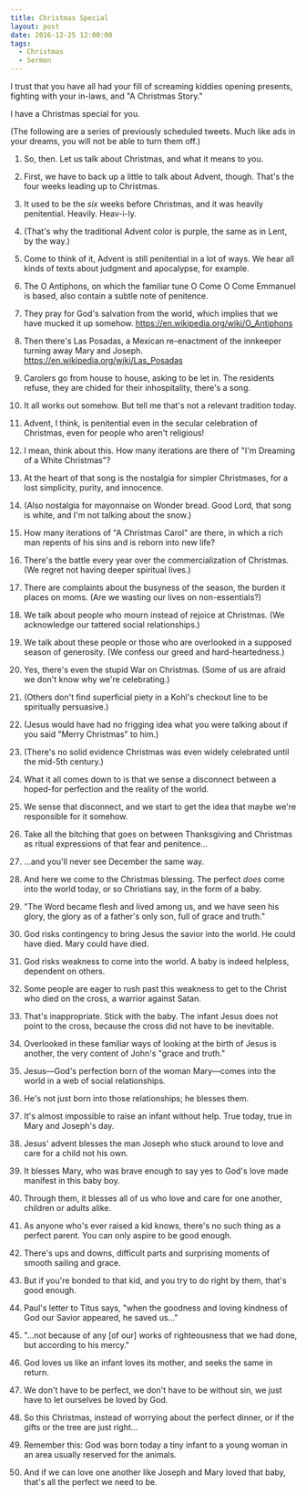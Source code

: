 ```yaml
---
title: Christmas Special
layout: post
date: 2016-12-25 12:00:00
tags: 
  - Christmas
  - Sermon
---
```


I trust that you have all had your fill of screaming kiddies opening presents, fighting with your in-laws, and "A Christmas Story."


I have a Christmas special for you.


(The following are a series of previously scheduled tweets. Much like ads in your dreams, you will not be able to turn them off.)


1. So, then. Let us talk about Christmas, and what it means to you.


2. First, we have to back up a little to talk about Advent, though. That's the four weeks leading up to Christmas.


3. It used to be the *six* weeks before Christmas, and it was heavily penitential. Heavily. Heav-i-ly.


4. (That's why the traditional Advent color is purple, the same as in Lent, by the way.) 


5. Come to think of it, Advent is still penitential in a lot of ways. We hear all kinds of texts about judgment and apocalypse, for example.


6. The O Antiphons, on which the familiar tune O Come O Come Emmanuel is based, also contain a subtle note of penitence.


7. They pray for God's salvation from the world, which implies that we have mucked it up somehow. https://en.wikipedia.org/wiki/O_Antiphons


8. Then there's Las Posadas, a Mexican re-enactment of the innkeeper turning away Mary and Joseph. https://en.wikipedia.org/wiki/Las_Posadas


9. Carolers go from house to house, asking to be let in. The residents refuse, they are chided for their inhospitality, there's a song.


10. It all works out somehow. But tell me that's not a relevant tradition today.


11. Advent, I think, is penitential even in the secular celebration of Christmas, even for people who aren't religious!


12. I mean, think about this. How many iterations are there of "I'm Dreaming of a White Christmas"?


13. At the heart of that song is the nostalgia for simpler Christmases, for a lost simplicity, purity, and innocence.


14. (Also nostalgia for mayonnaise on Wonder bread. Good Lord, that song is white, and I'm not talking about the snow.)


15. How many iterations of "A Christmas Carol" are there, in which a rich man repents of his sins and is reborn into new life?


16. There's the battle every year over the commercialization of Christmas. (We regret not having deeper spiritual lives.)


17. There are complaints about the busyness of the season, the burden it places on moms. (Are we wasting our lives on non-essentials?)


18. We talk about people who mourn instead of rejoice at Christmas. (We acknowledge our tattered social relationships.)


19. We talk about these people or those who are overlooked in a supposed season of generosity. (We confess our greed and hard-heartedness.)


20. Yes, there's even the stupid War on Christmas. (Some of us are afraid we don't know why we're celebrating.)


21. (Others don't find superficial piety in a Kohl's checkout line to be spiritually persuasive.)


22. (Jesus would have had no frigging idea what you were talking about if you said "Merry Christmas" to him.)


23. (There's no solid evidence Christmas was even widely celebrated until the mid-5th century.)


24. What it all comes down to is that we sense a disconnect between a hoped-for perfection and the reality of the world.


25. We sense that disconnect, and we start to get the idea that maybe we're responsible for it somehow.


26. Take all the bitching that goes on between Thanksgiving and Christmas as ritual expressions of that fear and penitence…


27. …and you'll never see December the same way.


28. And here we come to the Christmas blessing. The perfect *does* come into the world today, or so Christians say, in the form of a baby.


29. "The Word became flesh and lived among us, and we have seen his glory, the glory as of a father's only son, full of grace and truth."


30. God risks contingency to bring Jesus the savior into the world. He could have died. Mary could have died.


31. God risks weakness to come into the world. A baby is indeed helpless, dependent on others.


32. Some people are eager to rush past this weakness to get to the Christ who died on the cross, a warrior against Satan.


33. That's inappropriate. Stick with the baby. The infant Jesus does not point to the cross, because the cross did not have to be inevitable.


34. Overlooked in these familiar ways of looking at the birth of Jesus is another, the very content of John's "grace and truth."


35. Jesus—God's perfection born of the woman Mary—comes into the world in a web of social relationships.


36. He's not just born into those relationships; he blesses them.


37. It's almost impossible to raise an infant without help. True today, true in Mary and Joseph's day.


38. Jesus' advent blesses the man Joseph who stuck around to love and care for a child not his own.


39. It blesses Mary, who was brave enough to say yes to God's love made manifest in this baby boy.


40. Through them, it blesses all of us who love and care for one another, children or adults alike.


41. As anyone who's ever raised a kid knows, there's no such thing as a perfect parent. You can only aspire to be good enough.


42. There's ups and downs, difficult parts and surprising moments of smooth sailing and grace.


43. But if you're bonded to that kid, and you try to do right by them, that's good enough.


44. Paul's letter to Titus says, "when the goodness and loving kindness of God our Savior appeared, he saved us…"


45. "…not because of any [of our] works of righteousness that we had done, but according to his mercy."


46. God loves us like an infant loves its mother, and seeks the same in return.


47. We don't have to be perfect, we don't have to be without sin, we just have to let ourselves be loved by God.


48. So this Christmas, instead of worrying about the perfect dinner, or if the gifts or the tree are just right…


49. Remember this: God was born today a tiny infant to a young woman in an area usually reserved for the animals.


50. And if we can love one another like Joseph and Mary loved that baby, that's all the perfect we need to be.